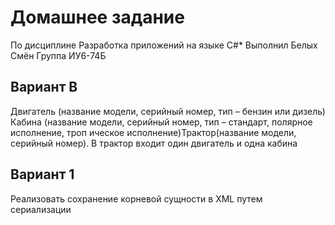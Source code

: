 # Домашнее задание
По дисциплине Разработка приложений на языке C#*
Выполнил Белых Смён
Группа ИУ6-74Б

## Вариант B
Двигатель (название модели, серийный номер, тип – бензин    или дизель)
Кабина (название модели, серийный номер, тип – стандарт, полярное исполнение, троп ическое исполнение)Трактор(название модели, серийный номер). В трактор входит один двигатель и одна кабина

## Вариант 1
Реализовать сохранение корневой сущности в XML путем сериализации  
